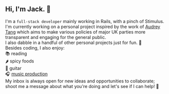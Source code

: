 ## Hi, I'm Jack. 👋
I'm a `full-stack developer` mainly working in Rails, with a pinch of Stimulus.  
I'm currently working on a personal project inspired by the work of [Audrey Tang](https://80000hours.org/podcast/episodes/audrey-tang-what-we-can-learn-from-taiwan/) which aims to make various policies of major UK parties more transparent and engaging for the general public.  
I also dabble in a handful of other personal projects just for fun. 🥳  
Besides coding, I also enjoy:  
📚 reading  
🌶️ spicy foods  
🎸 guitar  
🎧 [music production](https://www.jvckmorvn.com/)  
My inbox is always open for new ideas and opportunities to collaborate; shoot me a message about what you're doing and let's see if I can help! 🚀
